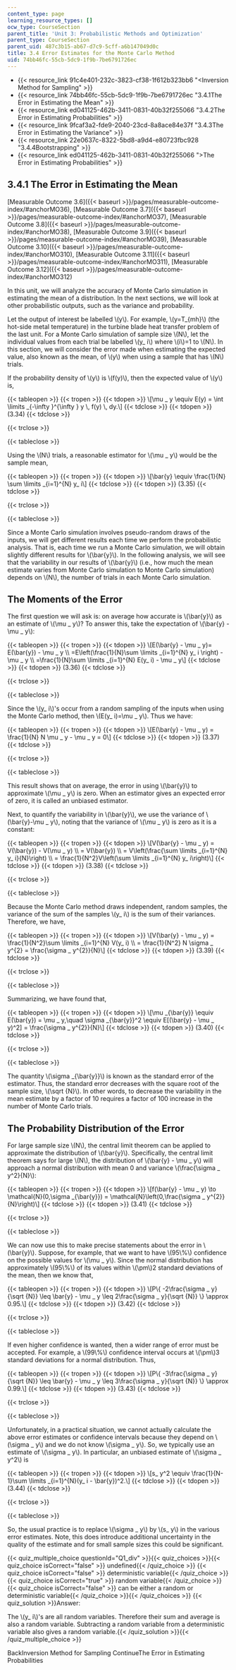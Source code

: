 ```yaml
---
content_type: page
learning_resource_types: []
ocw_type: CourseSection
parent_title: 'Unit 3: Probabilistic Methods and Optimization'
parent_type: CourseSection
parent_uid: 487c3b15-ab67-d7c9-5cff-a6b147049d0c
title: 3.4 Error Estimates for the Monte Carlo Method
uid: 74bb46fc-55cb-5dc9-1f9b-7be6791726ec
---
```


*   {{< resource_link 91c4e401-232c-3823-cf38-1f612b323bb6 "\<Inversion Method for Sampling" >}}
*   {{< resource_link 74bb46fc-55cb-5dc9-1f9b-7be6791726ec "3.4.1The Error in Estimating the Mean" >}}
*   {{< resource_link ed041125-462b-3411-0831-40b32f255066 "3.4.2The Error in Estimating Probabilities" >}}
*   {{< resource_link 9fcaf3a2-fde9-2040-23cd-8a8ace84e37f "3.4.3The Error in Estimating the Variance" >}}
*   {{< resource_link 22e0637c-8322-5bd8-a9d4-e80723fbc928 "3.4.4Bootstrapping" >}}
*   {{< resource_link ed041125-462b-3411-0831-40b32f255066 "\>The Error in Estimating Probabilities" >}}

3.4.1 The Error in Estimating the Mean
--------------------------------------

[Measurable Outcome 3.6]({{< baseurl >}}/pages/measurable-outcome-index/#anchorMO36), [Measurable Outcome 3.7]({{< baseurl >}}/pages/measurable-outcome-index/#anchorMO37), [Measurable Outcome 3.8]({{< baseurl >}}/pages/measurable-outcome-index/#anchorMO38), [Measurable Outcome 3.9]({{< baseurl >}}/pages/measurable-outcome-index/#anchorMO39), [Measurable Outcome 3.10]({{< baseurl >}}/pages/measurable-outcome-index/#anchorMO310), [Measurable Outcome 3.11]({{< baseurl >}}/pages/measurable-outcome-index/#anchorMO311), [Measurable Outcome 3.12]({{< baseurl >}}/pages/measurable-outcome-index/#anchorMO312)

In this unit, we will analyze the accuracy of Monte Carlo simulation in estimating the mean of a distribution. In the next sections, we will look at other probabilistic outputs, such as the variance and probability.

Let the output of interest be labelled \\(y\\). For example, \\(y=T\_{mh}\\) (the hot-side metal temperature) in the turbine blade heat transfer problem of the last unit. For a Monte Carlo simulation of sample size \\(N\\), let the individual values from each trial be labelled \\(y\_ i\\) where \\(i\\)=1 to \\(N\\). In this section, we will consider the error made when estimating the expected value, also known as the mean, of \\(y\\) when using a sample that has \\(N\\) trials.

If the probability density of \\(y\\) is \\(f(y)\\), then the expected value of \\(y\\) is,

{{< tableopen >}}
{{< tropen >}}
{{< tdopen >}}
\\\[\\mu \_ y \\equiv E(y) = \\int \\limits \_{-\\infty }^{\\infty } y \\, f(y) \\, dy.\\\]
{{< tdclose >}}
{{< tdopen >}}
(3.34)
{{< tdclose >}}

{{< trclose >}}

{{< tableclose >}}

Using the \\(N\\) trials, a reasonable estimator for \\(\\mu \_ y\\) would be the sample mean,

{{< tableopen >}}
{{< tropen >}}
{{< tdopen >}}
\\\[\\bar{y} \\equiv \\frac{1}{N} \\sum \\limits \_{i=1}^{N} y\_ i\\\]
{{< tdclose >}}
{{< tdopen >}}
(3.35)
{{< tdclose >}}

{{< trclose >}}

{{< tableclose >}}

Since a Monte Carlo simulation involves pseudo-random draws of the inputs, we will get different results each time we perform the probabilistic analysis. That is, each time we run a Monte Carlo simulation, we will obtain slightly different results for \\(\\bar{y}\\). In the following analysis, we will see that the variability in our results of \\(\\bar{y}\\) (i.e., how much the mean estimate varies from Monte Carlo simulation to Monte Carlo simulation) depends on \\(N\\), the number of trials in each Monte Carlo simulation.

The Moments of the Error
------------------------

The first question we will ask is: on average how accurate is \\(\\bar{y}\\) as an estimate of \\(\\mu \_ y\\)? To answer this, take the expectation of \\(\\bar{y} - \\mu \_ y\\):

{{< tableopen >}}
{{< tropen >}}
{{< tdopen >}}
\\\[E(\\bar{y} - \\mu \_ y)= E(\\bar{y}) - \\mu \_ y \\\\ =E\\left(\\frac{1}{N}\\sum \\limits \_{i=1}^{N} y\_ i \\right) - \\mu \_ y \\\\ =\\frac{1}{N}\\sum \\limits \_{i=1}^{N} E(y\_ i) - \\mu \_ y\\\]
{{< tdclose >}}
{{< tdopen >}}
(3.36)
{{< tdclose >}}

{{< trclose >}}

{{< tableclose >}}

Since the \\(y\_ i\\)'s occur from a random sampling of the inputs when using the Monte Carlo method, then \\(E(y\_ i)=\\mu \_ y\\). Thus we have:

{{< tableopen >}}
{{< tropen >}}
{{< tdopen >}}
\\\[E(\\bar{y} - \\mu \_ y) = \\frac{1}{N} N \\mu \_ y - \\mu \_ y = 0\\\]
{{< tdclose >}}
{{< tdopen >}}
(3.37)
{{< tdclose >}}

{{< trclose >}}

{{< tableclose >}}

This result shows that on average, the error in using \\(\\bar{y}\\) to approximate \\(\\mu \_ y\\) is zero. When an estimator gives an expected error of zero, it is called an unbiased estimator.

Next, to quantify the variability in \\(\\bar{y}\\), we use the variance of \\(\\bar{y}-\\mu \_ y\\), noting that the variance of \\(\\mu \_ y\\) is zero as it is a constant:

{{< tableopen >}}
{{< tropen >}}
{{< tdopen >}}
\\\[V(\\bar{y} - \\mu \_ y) = V(\\bar{y}) - V(\\mu \_ y) \\\\ = V(\\bar{y}) \\\\ = V\\left(\\frac{\\sum \\limits \_{i=1}^{N} y\_ i}{N}\\right) \\\\ = \\frac{1}{N^2}V\\left(\\sum \\limits \_{i=1}^{N} y\_ i\\right)\\\]
{{< tdclose >}}
{{< tdopen >}}
(3.38)
{{< tdclose >}}

{{< trclose >}}

{{< tableclose >}}

Because the Monte Carlo method draws independent, random samples, the variance of the sum of the samples \\(y\_ i\\) is the sum of their variances. Therefore, we have,

{{< tableopen >}}
{{< tropen >}}
{{< tdopen >}}
\\\[V(\\bar{y} - \\mu \_ y) = \\frac{1}{N^2}\\sum \\limits \_{i=1}^{N} V(y\_ i) \\\\ = \\frac{1}{N^2} N \\sigma \_ y^{2} = \\frac{\\sigma \_ y^{2}}{N}\\\]
{{< tdclose >}}
{{< tdopen >}}
(3.39)
{{< tdclose >}}

{{< trclose >}}

{{< tableclose >}}

Summarizing, we have found that,

{{< tableopen >}}
{{< tropen >}}
{{< tdopen >}}
\\\[\\mu \_{\\bar{y}} \\equiv E(\\bar{y}) = \\mu \_ y,\\quad \\sigma \_{\\bar{y}}^2 \\equiv E\[(\\bar{y} - \\mu \_ y)^2\] = \\frac{\\sigma \_ y^{2}}{N}\\\]
{{< tdclose >}}
{{< tdopen >}}
(3.40)
{{< tdclose >}}

{{< trclose >}}

{{< tableclose >}}

The quantity \\(\\sigma \_{\\bar{y}}\\) is known as the standard error of the estimator. Thus, the standard error decreases with the square root of the sample size, \\(\\sqrt {N}\\). In other words, to decrease the variability in the mean estimate by a factor of 10 requires a factor of 100 increase in the number of Monte Carlo trials.

The Probability Distribution of the Error
-----------------------------------------

For large sample size \\(N\\), the central limit theorem can be applied to approximate the distribution of \\(\\bar{y}\\). Specifically, the central limit theorem says for large \\(N\\), the distribution of \\(\\bar{y} - \\mu \_ y\\) will approach a normal distribution with mean 0 and variance \\(\\frac{\\sigma \_ y^2}{N}\\):

{{< tableopen >}}
{{< tropen >}}
{{< tdopen >}}
\\\[f(\\bar{y} - \\mu \_ y) \\to \\mathcal{N}(0,\\sigma \_{\\bar{y}}) = \\mathcal{N}\\left(0,\\frac{\\sigma \_ y^{2}}{N}\\right)\\\]
{{< tdclose >}}
{{< tdopen >}}
(3.41)
{{< tdclose >}}

{{< trclose >}}

{{< tableclose >}}

We can now use this to make precise statements about the error in \\(\\bar{y}\\). Suppose, for example, that we want to have \\(95\\%\\) confidence on the possible values for \\(\\mu \_ y\\). Since the normal distribution has approximately \\(95\\%\\) of its values within \\(\\pm\\)2 standard deviations of the mean, then we know that,

{{< tableopen >}}
{{< tropen >}}
{{< tdopen >}}
\\\[P\\{ -2\\frac{\\sigma \_ y}{\\sqrt {N}} \\leq \\bar{y} - \\mu \_ y \\leq 2\\frac{\\sigma \_ y}{\\sqrt {N}} \\} \\approx 0.95.\\\]
{{< tdclose >}}
{{< tdopen >}}
(3.42)
{{< tdclose >}}

{{< trclose >}}

{{< tableclose >}}

If even higher confidence is wanted, then a wider range of error must be accepted. For example, a \\(99\\%\\) confidence interval occurs at \\(\\pm\\)3 standard deviations for a normal distribution. Thus,

{{< tableopen >}}
{{< tropen >}}
{{< tdopen >}}
\\\[P\\{ -3\\frac{\\sigma \_ y}{\\sqrt {N}} \\leq \\bar{y} - \\mu \_ y \\leq 3\\frac{\\sigma \_ y}{\\sqrt {N}} \\} \\approx 0.99.\\\]
{{< tdclose >}}
{{< tdopen >}}
(3.43)
{{< tdclose >}}

{{< trclose >}}

{{< tableclose >}}

Unfortunately, in a practical situation, we cannot actually calculate the above error estimates or confidence intervals because they depend on \\(\\sigma \_ y\\) and we do not know \\(\\sigma \_ y\\). So, we typically use an estimate of \\(\\sigma \_ y\\). In particular, an unbiased estimate of \\(\\sigma \_ y^2\\) is

{{< tableopen >}}
{{< tropen >}}
{{< tdopen >}}
\\\[s\_ y^2 \\equiv \\frac{1}{N-1}\\sum \\limits \_{i=1}^{N}(y\_ i - \\bar{y})^2.\\\]
{{< tdclose >}}
{{< tdopen >}}
(3.44)
{{< tdclose >}}

{{< trclose >}}

{{< tableclose >}}

So, the usual practice is to replace \\(\\sigma \_ y\\) by \\(s\_ y\\) in the various error estimates. Note, this does introduce additional uncertainty in the quality of the estimate and for small sample sizes this could be significant.

{{< quiz_multiple_choice questionId="Q1_div" >}}{{< quiz_choices >}}{{< quiz_choice isCorrect="false" >}} undefined{{< /quiz_choice >}}
{{< quiz_choice isCorrect="false" >}} deterministic variable{{< /quiz_choice >}}
{{< quiz_choice isCorrect="true" >}} random variable{{< /quiz_choice >}}
{{< quiz_choice isCorrect="false" >}} can be either a random or deterministic variable{{< /quiz_choice >}}{{< /quiz_choices >}}
{{< quiz_solution >}}Answer:

The \\(y\_ i\\)'s are all random variables. Therefore their sum and average is also a random variable. Subtracting a random variable from a deterministic variable also gives a random variable.{{< /quiz_solution >}}{{< /quiz_multiple_choice >}}

BackInversion Method for Sampling ContinueThe Error in Estimating Probabilities